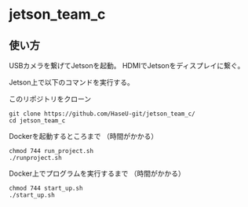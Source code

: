 # jetson_team_c

## 使い方

USBカメラを繋げてJetsonを起動。
HDMIでJetsonをディスプレイに繋ぐ。

Jetson上で以下のコマンドを実行する。

このリポジトリをクローン
```
git clone https://github.com/HaseU-git/jetson_team_c/
cd jetson_team_c
```

Dockerを起動するところまで
（時間がかかる）
```
chmod 744 run_project.sh
./runproject.sh
```

Docker上でプログラムを実行するまで
（時間がかかる）
```
chmod 744 start_up.sh
./start_up.sh
```

